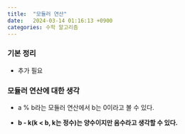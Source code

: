 ```yaml
---
title:  "모듈러 연산"
date:   2024-03-14 01:16:13 +0900
categories: 수학 알고리즘
---
```


### 기본 정리
- 추가 필요
  
### 모듈러 연산에 대한 생각

- a % b라는 모듈러 연산에서 b는 0이라고 볼 수 있다.

- **b - k(k < b, k는 정수)는 양수이지만 음수라고 생각할 수 있다.**
